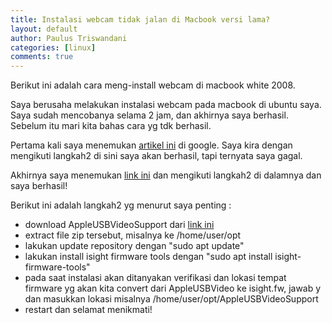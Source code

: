 ```yaml
---
title: Instalasi webcam tidak jalan di Macbook versi lama?
layout: default
author: Paulus Triswandani
categories: [linux]
comments: true
---
```


Berikut ini adalah cara meng-install webcam di macbook white 2008.

Saya berusaha melakukan instalasi webcam pada macbook di ubuntu saya. Saya sudah mencobanya selama 2 jam, dan akhirnya saya berhasil. Sebelum itu mari kita bahas cara yg tdk berhasil.

Pertama kali saya menemukan [artikel ini](https://askubuntu.com/questions/990218/camera-not-working-on-macbook-pro) di google. Saya kira dengan mengikuti langkah2 di sini saya akan berhasil, tapi ternyata saya gagal.

Akhirnya saya menemukan [link ini](https://turanct.wordpress.com/tag/appleusbvideosupport/) dan mengikuti langkah2 di dalamnya dan saya berhasil!

Berikut ini adalah langkah2 yg menurut saya penting :
- download AppleUSBVideoSupport dari [link ini](http://dalmano.bplaced.net/turanct.zym.backup/AUVideoS.zip)
- extract file zip tersebut, misalnya ke /home/user/opt
- lakukan update repository dengan "sudo apt update"
- lakukan install isight firmware tools dengan "sudo apt install isight-firmware-tools"
- pada saat instalasi akan ditanyakan verifikasi dan lokasi tempat firmware yg akan kita convert dari AppleUSBVideo ke isight.fw, jawab y dan masukkan lokasi misalnya /home/user/opt/AppleUSBVideoSupport
- restart dan selamat menikmati!